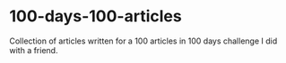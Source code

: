# 100-days-100-articles

Collection of articles written for a 100 articles in 100 days challenge I did with a friend.
